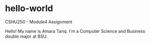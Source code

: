 # hello-world
CSHU250 - Module4 Assignment

Hello!
My name is Amara Tariq. I'm a Computer Science and Business double major at BSU. 
